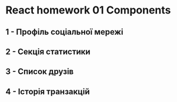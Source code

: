 # React homework 01 Сomponents

## 1 - Профіль соціальної мережі

## 2 - Секція статистики

## 3 - Список друзів

## 4 - Історія транзакцій
